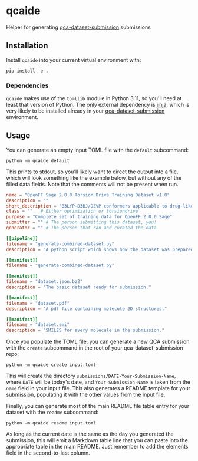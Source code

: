 # qcaide
Helper for generating [qca-dataset-submission][qca] submissions


## Installation

Install `qcaide` into your current virtual environment with:

``` shell
pip install -e .
```

### Dependencies

`qcaide` makes use of the `tomllib` module in Python 3.11, so you'll need at
least that version of Python. The only external dependency is [jinja][jinja],
which is very likely to be installed already in your
[qca-dataset-submission][qca] environment.

## Usage

You can generate an empty input TOML file with the `default` subcommand:

``` shell
python -m qcaide default
```

This prints to stdout, so you'll likely want to direct the output into a file,
which will look something like the example below, but without any of the filled
data fields. Note that the comments will not be present when run.

``` toml
name = "OpenFF Sage 2.0.0 Torsion Drive Training Dataset v1.0"
description = ""
short_description = "B3LYP-D3BJ/DZVP conformers applicable to drug-like molecules for OpenFF 2.0.0 Sage"
class = ""   # Either optimization or torsiondrive
purpose = "Complete set of training data for OpenFF 2.0.0 Sage"
submitter = "" # The person submitting this dataset, you!
generator = "" # The person that ran and curated the data

[[pipeline]]
filename = "generate-combined-dataset.py"
description = "A python script which shows how the dataset was prepared from the input files."

[[manifest]]
filename = "generate-combined-dataset.py"

[[manifest]]
filename = "dataset.json.bz2"
description = "The basic dataset ready for submission."

[[manifest]]
filename = "dataset.pdf"
description = "A pdf file containing molecule 2D structures."

[[manifest]]
filename = "dataset.smi"
description = "SMILES for every molecule in the submission."
```

Once you populate the TOML file, you can generate a new QCA submission with the
`create` subcommand in the root of your qca-dataset-submission repo:

``` shell
python -m qcaide create input.toml
```

This will create the directory `submissions/DATE-Your-Submission-Name`, where
`DATE` will be today's date, and `Your-Submission-Name` is taken from the `name`
field in your input file. This also generates a README template for your
submission, populating it with the other values from the input file.

Finally, you can generate most of the main README file table entry for your
dataset with the `readme` subcommand:

``` shell
python -m qcaide readme input.toml
```

As long as the current date is the same as the day you generated the submission,
this will emit a Markdown table line that you can paste into the appropriate
table in the main README. Just remember to add the elements field in the
second-to-last column.

[jinja]: https://jinja.palletsprojects.com/en/3.1.x/
[qca]: https://github.com/openforcefield/qca-dataset-submission
